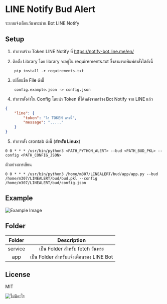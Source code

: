 # LINE Notify Bud Alert
ระบบแจ้งเตือนวันพระผ่าน Bot LINE Notify

## Setup
1. ทำการสร้าง Token LINE Notify ที่
https://notify-bot.line.me/en/

1. ติดตั้ง Library โดย library จะอยู่ใน requirements.txt ซึ่งสามารถพิมพ์คำสั่งได้ดังนี้
```
    pip install -r requirements.txt
```


3. เปลี่ยนชื่อ File ดังนี้
```
    config.example.json -> config.json
```

4. ทำการตั้งค่าใน Config โดยนำ Token ที่ได้หลังจากสร้าง Bot Notify จาก LINE แล้ว
```json
{
    "line": {
        "token": "ใส TOKEN ตรงนี้",
        "message": "....."
    }
}
```

5. ทำการตั้ง crontab ดังนี้ (**สำหรับ Linux**)
```
0 0 * * * /usr/bin/python3 <PATH_PYTHON_ALERT> --bud <PATH_BUD_PKL> --config <PATH_CONFIG_JSON>
```

ตัวอย่างการเขียน
```
0 0 * * * /usr/bin/python3 /home/m307/LINEALERT/bud/app/app.py --bud /home/m307/LINEALERT/bud/bud.pkl --config /home/m307/LINEALERT/bud/config.json
```

## Example
![Example Image](https://media.discordapp.net/attachments/751301184672890945/914437584514596925/unknown.png?width=364&height=127)

## Folder
| Folder | Description |
| :---: | :---: |
| service | เป็น Folder สำหรับ fetch วันพระ |
| app | เป็น Folder สำหรับแจ้งเตือนของ LINE Bot |

## License
MIT 

![ไม่มีอะไร](https://c.tenor.com/oZpbXQCEptMAAAAd/hu-tao-wave.gif)
